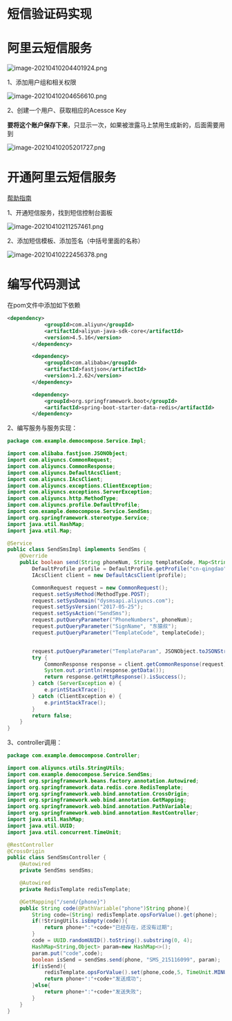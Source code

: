 # 短信验证码实现


<!--more-->

# 阿里云短信服务

![image-20210410204401924.png](./images/image-20210410204401924.png)

1、添加用户组和相关权限

![image-20210410204656610.png](./images/image-20210410204656610.png)

2、创建一个用户、获取相应的Acessce Key

**要将这个账户保存下来**，只显示一次，如果被泄露马上禁用生成新的，后面需要用到

![image-20210410205201727.png](./images/image-20210410205201727.png)

# 开通阿里云短信服务

[帮助指南](https://help.aliyun.com/product/44282.html?spm=5176.8911205.0.0.55601cbeHlxslv)

1、开通短信服务，找到短信控制台面板

![image-20210410211257461.png](./images/image-20210410211257461.png)

2、添加短信模板、添加签名（中括号里面的名称）

![image-20210410222456378.png](./images/image-20210410222456378.png)

# 编写代码测试

在pom文件中添加如下依赖

```xml
<dependency>
            <groupId>com.aliyun</groupId>
            <artifactId>aliyun-java-sdk-core</artifactId>
            <version>4.5.16</version>
        </dependency>

        <dependency>
            <groupId>com.alibaba</groupId>
            <artifactId>fastjson</artifactId>
            <version>1.2.62</version>
        </dependency>

        <dependency>
            <groupId>org.springframework.boot</groupId>
            <artifactId>spring-boot-starter-data-redis</artifactId>
        </dependency>
```

2、编写服务与服务实现：

```java
package com.example.democompose.Service.Impl;

import com.alibaba.fastjson.JSONObject;
import com.aliyuncs.CommonRequest;
import com.aliyuncs.CommonResponse;
import com.aliyuncs.DefaultAcsClient;
import com.aliyuncs.IAcsClient;
import com.aliyuncs.exceptions.ClientException;
import com.aliyuncs.exceptions.ServerException;
import com.aliyuncs.http.MethodType;
import com.aliyuncs.profile.DefaultProfile;
import com.example.democompose.Service.SendSms;
import org.springframework.stereotype.Service;
import java.util.HashMap;
import java.util.Map;

@Service
public class SendSmsImpl implements SendSms {
    @Override
    public boolean send(String phoneNum, String templateCode, Map<String, Object> map) {
        DefaultProfile profile = DefaultProfile.getProfile("cn-qingdao", "accessKeyIdxxxxxx", "accessKeySecretxxxxxxx");
        IAcsClient client = new DefaultAcsClient(profile);

        CommonRequest request = new CommonRequest();
        request.setSysMethod(MethodType.POST);
        request.setSysDomain("dysmsapi.aliyuncs.com");
        request.setSysVersion("2017-05-25");
        request.setSysAction("SendSms");
        request.putQueryParameter("PhoneNumbers", phoneNum);
        request.putQueryParameter("SignName", "东猿叔");
        request.putQueryParameter("TemplateCode", templateCode);


        request.putQueryParameter("TemplateParam", JSONObject.toJSONString(map));
        try {
            CommonResponse response = client.getCommonResponse(request);
            System.out.println(response.getData());
            return response.getHttpResponse().isSuccess();
        } catch (ServerException e) {
            e.printStackTrace();
        } catch (ClientException e) {
            e.printStackTrace();
        }
        return false;
    }
}

```

3、controller调用：

```java
package com.example.democompose.Controller;

import com.aliyuncs.utils.StringUtils;
import com.example.democompose.Service.SendSms;
import org.springframework.beans.factory.annotation.Autowired;
import org.springframework.data.redis.core.RedisTemplate;
import org.springframework.web.bind.annotation.CrossOrigin;
import org.springframework.web.bind.annotation.GetMapping;
import org.springframework.web.bind.annotation.PathVariable;
import org.springframework.web.bind.annotation.RestController;
import java.util.HashMap;
import java.util.UUID;
import java.util.concurrent.TimeUnit;

@RestController
@CrossOrigin
public class SendSmsController {
    @Autowired
    private SendSms sendSms;

    @Autowired
    private RedisTemplate redisTemplate;

    @GetMapping("/send/{phone}")
    public String code(@PathVariable("phone")String phone){
        String code=(String) redisTemplate.opsForValue().get(phone);
        if(!StringUtils.isEmpty(code)){
            return phone+":"+code+"已经存在，还没有过期";
        }
        code = UUID.randomUUID().toString().substring(0, 4);
        HashMap<String,Object> param=new HashMap<>();
        param.put("code",code);
        boolean isSend = sendSms.send(phone, "SMS_215116099", param);
        if(isSend){
            redisTemplate.opsForValue().set(phone,code,5, TimeUnit.MINUTES);
            return phone+":"+code+"发送成功";
        }else{
            return phone+":"+code+"发送失败";
        }
    }
}

```


















